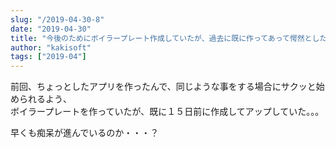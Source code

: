 ```yaml
---
slug: "/2019-04-30-8"
date: "2019-04-30"
title: "今後のためにボイラープレート作成していたが、過去に既に作ってあって愕然とした。"
author: "kakisoft"
tags: ["2019-04"]
---
```

前回、ちょっとしたアプリを作ったんで、同じような事をする場合にサクッと始められるよう、  
ボイラープレートを作っていたが、既に１５日前に作成してアップしていた。。。  

早くも痴呆が進んでいるのか・・・？  

